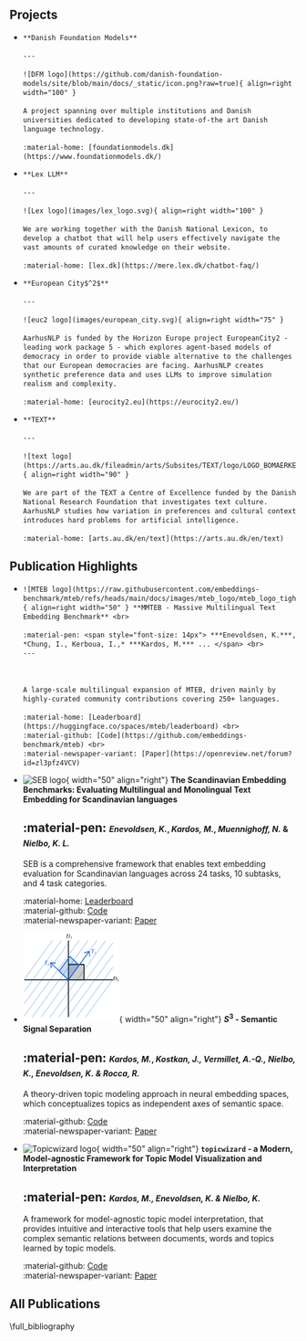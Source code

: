 ## Projects

<div class="grid cards" style="grid-template-columns: repeat(2, 1fr);" markdown>

-     **Danish Foundation Models**

      ---

      ![DFM logo](https://github.com/danish-foundation-models/site/blob/main/docs/_static/icon.png?raw=true){ align=right width="100" }

      A project spanning over multiple institutions and Danish universities dedicated to developing state-of-the art Danish language technology.

      :material-home: [foundationmodels.dk](https://www.foundationmodels.dk/)

-     **Lex LLM**

      ---

      ![Lex logo](images/lex_logo.svg){ align=right width="100" }

      We are working together with the Danish National Lexicon, to develop a chatbot that will help users effectively navigate the vast amounts of curated knowledge on their website.

      :material-home: [lex.dk](https://mere.lex.dk/chatbot-faq/)
      
    
-     **European City$^2$**

      ---

      ![euc2 logo](images/european_city.svg){ align=right width="75" }

      AarhusNLP is funded by the Horizon Europe project EuropeanCity2 - leading work package 5 - which explores agent-based models of democracy in order to provide viable alternative to the challenges that our European democracies are facing. AarhusNLP creates synthetic preference data and uses LLMs to improve simulation realism and complexity.

      :material-home: [eurocity2.eu](https://eurocity2.eu/)

-     **TEXT**

      ---

      ![text logo](https://arts.au.dk/fileadmin/arts/Subsites/TEXT/logo/LOGO_BOMAERKE_ROED.svg){ align=right width="90" }

      We are part of the TEXT a Centre of Excellence funded by the Danish National Research Foundation that investigates text culture. AarhusNLP studies how variation in preferences and cultural context introduces hard problems for artificial intelligence.

      :material-home: [arts.au.dk/en/text](https://arts.au.dk/en/text)


</div>

## Publication Highlights

<div class="grid cards" style="grid-template-columns: repeat(2, 1fr);" markdown>

-     ![MTEB logo](https://raw.githubusercontent.com/embeddings-benchmark/mteb/refs/heads/main/docs/images/mteb_logo/mteb_logo_tight_hfhub.png){ align=right width="50" } **MMTEB - Massive Multilingual Text Embedding Benchmark** <br>

      :material-pen: <span style="font-size: 14px"> ***Enevoldsen, K.***, *Chung, I., Kerboua, I.,* ***Kardos, M.*** ... </span> <br>
      ---

      

      A large-scale multilingual expansion of MTEB, driven mainly by highly-curated community contributions covering 250+ languages.

      :material-home: [Leaderboard](https://huggingface.co/spaces/mteb/leaderboard) <br>
      :material-github: [Code](https://github.com/embeddings-benchmark/mteb) <br>
      :material-newspaper-variant: [Paper](https://openreview.net/forum?id=zl3pfz4VCV)


      
-    ![SEB logo](https://kennethenevoldsen.github.io/scandinavian-embedding-benchmark/_static/logo.png){ width="50" align="right"} **The Scandinavian Embedding Benchmarks: Evaluating Multilingual and Monolingual Text Embedding for Scandinavian languages** <br>

      :material-pen: <span style="font-size: 14px"> ***Enevoldsen, K.***, ***Kardos, M.***, *Muennighoff, N.* & ***Nielbo, K. L.*** </span> <br>
      ---


      SEB is a comprehensive framework that enables text embedding evaluation for Scandinavian languages across 24 tasks, 10 subtasks, and 4 task categories.

      :material-home: [Leaderboard](https://kennethenevoldsen.github.io/scandinavian-embedding-benchmark/) <br>
      :material-github: [Code](https://github.com/KennethEnevoldsen/Scandinavian-Embedding-Benchmark) <br>
      :material-newspaper-variant: [Paper](https://proceedings.neurips.cc/paper_files/paper/2024/hash/4746bb91bd073ec7eef930d5775122ba-Abstract-Datasets_and_Benchmarks_Track.html)
      
    
-    ![S3 logo](images/s3.png){ width="50" align="right"} **$S^3$ - Semantic Signal Separation** <br>

      :material-pen: <span style="font-size: 14px"> ***Kardos, M.***, *Kostkan, J., Vermillet, A.-Q.,* ***Nielbo, K., Enevoldsen, K.*** *& Rocca, R.* </span> <br>
      ---


      A theory-driven topic modeling approach in neural embedding spaces, which conceptualizes topics as independent axes of semantic space.

      :material-github: [Code](https://github.com/x-tabdeveloping/turftopic) <br>
      :material-newspaper-variant: [Paper](https://arxiv.org/abs/2406.09556)
      
-    ![Topicwizard logo](https://raw.githubusercontent.com/x-tabdeveloping/topicwizard/6970cbe5dc3672cb8ccd83efe821c94ea0e31ff6/docs/_static/icon.svg){ width="50" align="right"} **`topicwizard` - a Modern, Model-agnostic Framework for Topic Model Visualization and Interpretation** <br>

      :material-pen: <span style="font-size: 14px"> ***Kardos, M., Enevoldsen, K. & Nielbo, K.*** </span> <br>
      ---


      A framework for model-agnostic topic model interpretation, that provides intuitive and interactive tools that help users examine the complex semantic relations between documents, words and topics learned by topic models.

      :material-github: [Code](https://github.com/x-tabdeveloping/topicwizard/tree/main) <br>
      :material-newspaper-variant: [Paper](https://arxiv.org/abs/2505.13034)
      



</div>

## All Publications

\full_bibliography
